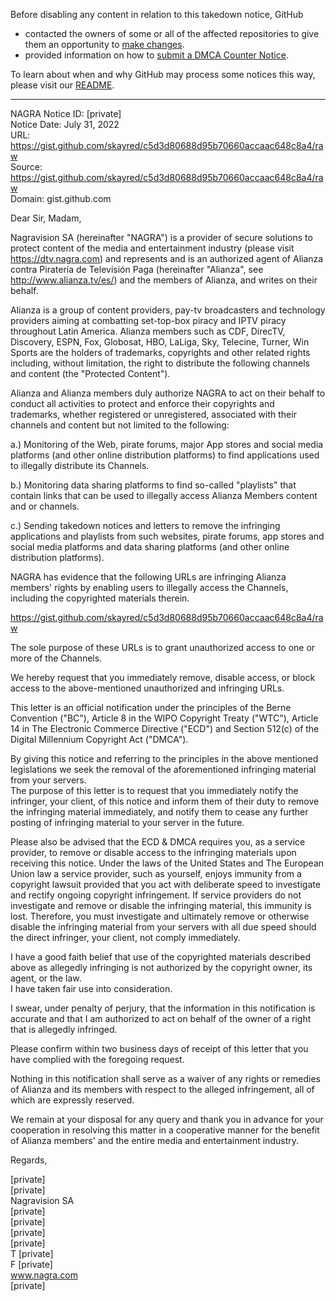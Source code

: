 Before disabling any content in relation to this takedown notice, GitHub
- contacted the owners of some or all of the affected repositories to give them an opportunity to [make changes](https://docs.github.com/en/github/site-policy/dmca-takedown-policy#a-how-does-this-actually-work).
- provided information on how to [submit a DMCA Counter Notice](https://docs.github.com/en/articles/guide-to-submitting-a-dmca-counter-notice).

To learn about when and why GitHub may process some notices this way, please visit our [README](https://github.com/github/dmca/blob/master/README.md#anatomy-of-a-takedown-notice).

---

NAGRA Notice ID: [private]   
Notice Date: July 31, 2022  
URL: https://gist.github.com/skayred/c5d3d80688d95b70660accaac648c8a4/raw  
Source: https://gist.github.com/skayred/c5d3d80688d95b70660accaac648c8a4/raw  
Domain: gist.github.com  

Dear Sir, Madam,

Nagravision SA (hereinafter "NAGRA") is a provider of secure solutions to protect content of the media and entertainment industry (please visit https://dtv.nagra.com) and represents and is an authorized agent of Alianza contra Piratería de Televisión Paga (hereinafter "Alianza", see http://www.alianza.tv/es/) and the members of Alianza, and writes on their behalf.

Alianza is a group of content providers, pay-tv broadcasters and technology providers aiming at combatting set-top-box piracy and IPTV piracy throughout Latin America. Alianza members such as CDF, DirecTV, Discovery, ESPN, Fox, Globosat, HBO, LaLiga, Sky, Telecine, Turner, Win Sports are the holders of trademarks, copyrights and other related rights including, without limitation, the right to distribute the following channels and content (the "Protected Content").

Alianza and Alianza members duly authorize NAGRA to act on their behalf to conduct all activities to protect and enforce their copyrights and trademarks, whether registered or unregistered, associated with their channels and content but not limited to the following:

a.) Monitoring of the Web, pirate forums, major App stores and social media platforms (and other online distribution platforms) to find applications used to illegally distribute its Channels.

b.) Monitoring data sharing platforms to find so-called "playlists" that contain links that can be used to illegally access Alianza Members content and or channels.

c.) Sending takedown notices and letters to remove the infringing applications and playlists from such websites, pirate forums, app stores and social media platforms and data sharing platforms (and other online distribution platforms).

NAGRA has evidence that the following URLs are infringing Alianza members' rights by enabling users to illegally access the Channels, including the copyrighted materials therein.

https://gist.github.com/skayred/c5d3d80688d95b70660accaac648c8a4/raw

The sole purpose of these URLs is to grant unauthorized access to one or more of the Channels.

We hereby request that you immediately remove, disable access, or block access to the above-mentioned unauthorized and infringing URLs.

This letter is an official notification under the principles of the Berne Convention ("BC"), Article 8 in the WIPO Copyright Treaty ("WTC"), Article 14 in The Electronic Commerce Directive ("ECD") and Section 512(c) of the Digital Millennium Copyright Act ("DMCA").

By giving this notice and referring to the principles in the above mentioned legislations we seek the removal of the aforementioned infringing material from your servers.  
The purpose of this letter is to request that you immediately notify the infringer, your client, of this notice and inform them of their duty to remove the infringing material immediately, and notify them to cease any further posting of infringing material to your server in the future.

Please also be advised that the ECD & DMCA requires you, as a service provider, to remove or disable access to the infringing materials upon receiving this notice. Under the laws of the United States and The European Union law a service provider, such as yourself, enjoys immunity from a copyright lawsuit provided that you act with deliberate speed to investigate and rectify ongoing copyright infringement. If service providers do not investigate and remove or disable the infringing material, this immunity is lost. Therefore, you must investigate and ultimately remove or otherwise disable the infringing material from your servers with all due speed should the direct infringer, your client, not comply immediately.

I have a good faith belief that use of the copyrighted materials described above as allegedly infringing is not authorized by the copyright owner, its agent, or the law.  
I have taken fair use into consideration.

I swear, under penalty of perjury, that the information in this notification is accurate and that I am authorized to act on behalf of the owner of a right that is allegedly infringed.  

Please confirm within two business days of receipt of this letter that you have complied with the foregoing request.

Nothing in this notification shall serve as a waiver of any rights or remedies of Alianza and its members with respect to the alleged infringement, all of which are expressly reserved.

We remain at your disposal for any query and thank you in advance for your cooperation in resolving this matter in a cooperative manner for the benefit of Alianza members' and the entire media and entertainment industry.

Regards,

[private]  
[private]  
Nagravision SA  
[private]  
[private]  
[private]  
[private]  
T [private]  
F [private]  
www.nagra.com  
[private]  
